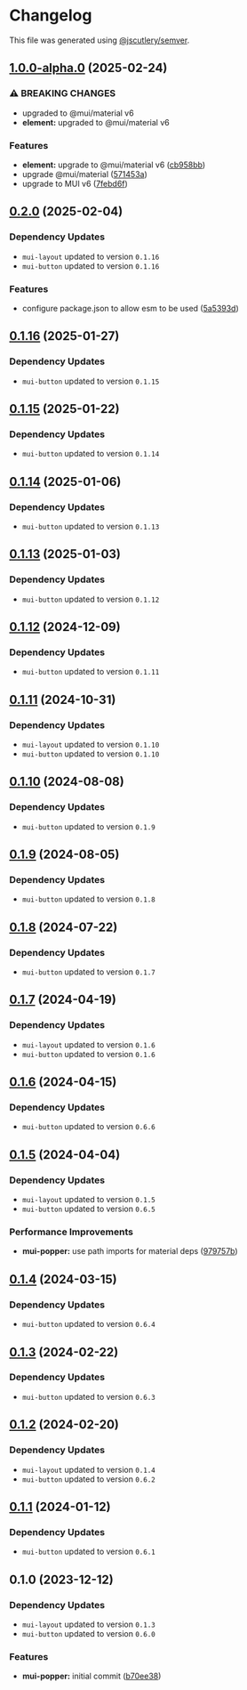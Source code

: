 # Changelog

This file was generated using [@jscutlery/semver](https://github.com/jscutlery/semver).

## [1.0.0-alpha.0](https://github.com/Availity/element/compare/@availity/mui-popper@0.2.0...@availity/mui-popper@1.0.0-alpha.0) (2025-02-24)


### ⚠ BREAKING CHANGES

* upgraded to @mui/material v6
* **element:** upgraded to @mui/material v6

### Features

* **element:** upgrade to @mui/material v6 ([cb958bb](https://github.com/Availity/element/commit/cb958bba99a4f1ee6dab323f0ff54b69e6fd3493))
* upgrade @mui/material ([571453a](https://github.com/Availity/element/commit/571453a34b21c344594ab4c03bc497d19aba942b))
* upgrade to MUI v6 ([7febd6f](https://github.com/Availity/element/commit/7febd6fd4fd58e87e1c97a832cea3b4595a35d58))

## [0.2.0](https://github.com/Availity/element/compare/@availity/mui-popper@0.1.16...@availity/mui-popper@0.2.0) (2025-02-04)

### Dependency Updates

* `mui-layout` updated to version `0.1.16`
* `mui-button` updated to version `0.1.16`

### Features

* configure package.json to allow esm to be used ([5a5393d](https://github.com/Availity/element/commit/5a5393de761f52608e714dd94a05106937dd95db))

## [0.1.16](https://github.com/Availity/element/compare/@availity/mui-popper@0.1.15...@availity/mui-popper@0.1.16) (2025-01-27)

### Dependency Updates

* `mui-button` updated to version `0.1.15`
## [0.1.15](https://github.com/Availity/element/compare/@availity/mui-popper@0.1.14...@availity/mui-popper@0.1.15) (2025-01-22)

### Dependency Updates

* `mui-button` updated to version `0.1.14`
## [0.1.14](https://github.com/Availity/element/compare/@availity/mui-popper@0.1.13...@availity/mui-popper@0.1.14) (2025-01-06)

### Dependency Updates

* `mui-button` updated to version `0.1.13`
## [0.1.13](https://github.com/Availity/element/compare/@availity/mui-popper@0.1.12...@availity/mui-popper@0.1.13) (2025-01-03)

### Dependency Updates

* `mui-button` updated to version `0.1.12`
## [0.1.12](https://github.com/Availity/element/compare/@availity/mui-popper@0.1.11...@availity/mui-popper@0.1.12) (2024-12-09)

### Dependency Updates

* `mui-button` updated to version `0.1.11`
## [0.1.11](https://github.com/Availity/element/compare/@availity/mui-popper@0.1.10...@availity/mui-popper@0.1.11) (2024-10-31)

### Dependency Updates

* `mui-layout` updated to version `0.1.10`
* `mui-button` updated to version `0.1.10`
## [0.1.10](https://github.com/Availity/element/compare/@availity/mui-popper@0.1.9...@availity/mui-popper@0.1.10) (2024-08-08)

### Dependency Updates

* `mui-button` updated to version `0.1.9`
## [0.1.9](https://github.com/Availity/element/compare/@availity/mui-popper@0.1.8...@availity/mui-popper@0.1.9) (2024-08-05)

### Dependency Updates

* `mui-button` updated to version `0.1.8`
## [0.1.8](https://github.com/Availity/element/compare/@availity/mui-popper@0.1.7...@availity/mui-popper@0.1.8) (2024-07-22)

### Dependency Updates

* `mui-button` updated to version `0.1.7`
## [0.1.7](https://github.com/Availity/element/compare/@availity/mui-popper@0.1.6...@availity/mui-popper@0.1.7) (2024-04-19)

### Dependency Updates

* `mui-layout` updated to version `0.1.6`
* `mui-button` updated to version `0.1.6`
## [0.1.6](https://github.com/Availity/element/compare/@availity/mui-popper@0.1.5...@availity/mui-popper@0.1.6) (2024-04-15)

### Dependency Updates

* `mui-button` updated to version `0.6.6`
## [0.1.5](https://github.com/Availity/element/compare/@availity/mui-popper@0.1.4...@availity/mui-popper@0.1.5) (2024-04-04)

### Dependency Updates

* `mui-layout` updated to version `0.1.5`
* `mui-button` updated to version `0.6.5`

### Performance Improvements

* **mui-popper:** use path imports for material deps ([979757b](https://github.com/Availity/element/commit/979757b0d0fa3a8d18f20964336fadf1bf82f652))

## [0.1.4](https://github.com/Availity/element/compare/@availity/mui-popper@0.1.3...@availity/mui-popper@0.1.4) (2024-03-15)

### Dependency Updates

* `mui-button` updated to version `0.6.4`
## [0.1.3](https://github.com/Availity/element/compare/@availity/mui-popper@0.1.2...@availity/mui-popper@0.1.3) (2024-02-22)

### Dependency Updates

* `mui-button` updated to version `0.6.3`
## [0.1.2](https://github.com/Availity/element/compare/@availity/mui-popper@0.1.1...@availity/mui-popper@0.1.2) (2024-02-20)

### Dependency Updates

* `mui-layout` updated to version `0.1.4`
* `mui-button` updated to version `0.6.2`
## [0.1.1](https://github.com/Availity/element/compare/@availity/mui-popper@0.1.0...@availity/mui-popper@0.1.1) (2024-01-12)

### Dependency Updates

* `mui-button` updated to version `0.6.1`
## 0.1.0 (2023-12-12)

### Dependency Updates

* `mui-layout` updated to version `0.1.3`
* `mui-button` updated to version `0.6.0`

### Features

* **mui-popper:** initial commit ([b70ee38](https://github.com/Availity/element/commit/b70ee382304605f43480c48dee5855aada32f267))
